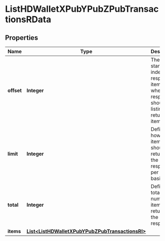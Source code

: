 

# ListHDWalletXPubYPubZPubTransactionsRData


## Properties

Name | Type | Description | Notes
------------ | ------------- | ------------- | -------------
**offset** | **Integer** | The starting index of the response items, i.e. where the response should start listing the returned items. | 
**limit** | **Integer** | Defines how many items should be returned in the response per page basis. | 
**total** | **Integer** | Defines the total number of items returned in the response. | 
**items** | [**List&lt;ListHDWalletXPubYPubZPubTransactionsRI&gt;**](ListHDWalletXPubYPubZPubTransactionsRI.md) |  | 



